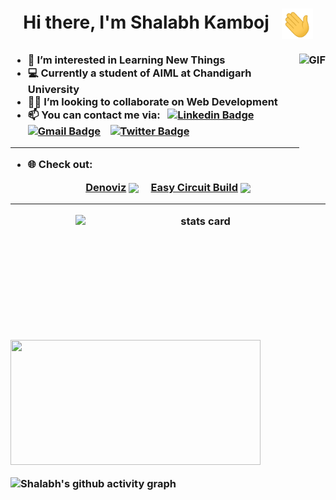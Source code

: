<h1 align="Center">  Hi there, I'm Shalabh Kamboj &nbsp; <img src="https://raw.githubusercontent.com/ABSphreak/ABSphreak/master/gifs/Hi.gif" width="50" valign="middle"></h1>
<h3>
  
<img align="right" alt="GIF" height="160px" src="https://media.giphy.com/media/du3J3cXyzhj75IOgvA/giphy.gif">

- 👀 I’m interested in Learning New Things
- 💻 Currently a student of AIML at Chandigarh University
- 🤝🏻 I’m looking to collaborate on Web Development
- 📫 You can contact me via: &nbsp; [![Linkedin Badge](https://img.shields.io/badge/-LinkedIn-blue?style=flat-square&logo=Linkedin&logoColor=white&link=https://www.linkedin.com/in/kambojshalabh35/)](https://www.linkedin.com/in/kambojshalabh35/) &nbsp;&nbsp; [![Gmail Badge](https://img.shields.io/badge/-Gmail-c14438?style=flat-square&logo=Gmail&logoColor=white&link=mailto:shalabhkamboj5300@gmail.com)](mailto:shalabhkamboj5300@gmail.com) &nbsp;&nbsp; [![Twitter Badge](https://img.shields.io/badge/-Shalabh-1ca0f1?style=flat-square&logo=twitter&logoColor=white&link=https://twitter.com/kambojshalabh35)](https://twitter.com/kambojshalabh35) 

<hr>

- 🌐 Check out: 
<p align= "center">
  <a href="https://denoviz.web.app/"><b>Denoviz</b></a> <img src="https://denoviz.web.app/assets/img/og.png" width="45" valign="middle">&nbsp;&nbsp;&nbsp;&nbsp;
  <a href="https://easycircuitbuild.tech/"><b>Easy Circuit Build</b></a> <img src="https://webtoolskit.online/assets/img/easy-circuit-build.webp" width="45" valign="middle">
</p>

<hr>
  
<p>
  <a align= "center" href="https://github.com/kambojshalabh35">
    <img align="right" alt= "stats card" height="200px" width="400" src="https://github-readme-streak-stats.herokuapp.com/?user=kambojshalabh35">
    <img height="200px" width="400" src="https://github-readme-stats.vercel.app/api?username=kambojshalabh35&count_private=true&show_icons=true" />
  </a>
</p>

![Shalabh's github activity graph](https://activity-graph.herokuapp.com/graph?username=kambojshalabh35&theme=react-dark)


<!---
kambojshalabh35/kambojshalabh35 is a ✨ special ✨ repository because its `README.md` (this file) appears on your GitHub profile.
You can click the Preview link to take a look at your changes.
--->
